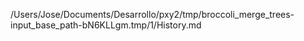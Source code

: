 /Users/Jose/Documents/Desarrollo/pxy2/tmp/broccoli_merge_trees-input_base_path-bN6KLLgm.tmp/1/History.md